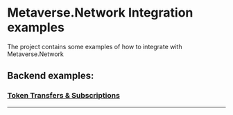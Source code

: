 # Metaverse.Network Integration examples


The project contains some examples of how to integrate with Metaverse.Network

## Backend examples:

### [Token Transfers & Subscriptions](https://github.com/bit-country/Metaverse-Network-Js-Integration/blob/master/src/transfer-examples/readme.md)

---
